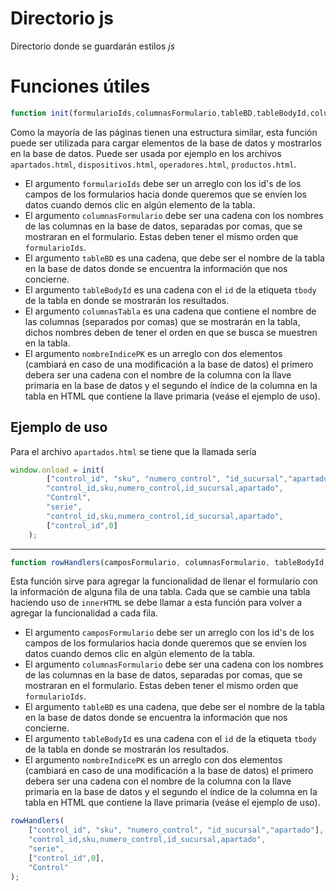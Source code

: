 # Directorio js

Directorio donde se guardarán estilos _js_

# Funciones útiles
```javascript
function init(formularioIds,columnasFormulario,tableBD,tableBodyId,columnas_tabla,nombreIndicePK)
```
Como la mayoría de las páginas tienen una estructura similar, esta función puede ser utilizada para cargar elementos de la base de datos y mostrarlos en la base de datos. Puede ser usada por ejemplo en los archivos `apartados.html`, `dispositivos.html`, `operadores.html`, `productos.html`.

- El argumento `formularioIds` debe ser un arreglo con los id's de los campos de los formularios hacia donde queremos que se envíen los datos cuando demos clic en algún elemento de la tabla. 
- El argumento `columnasFormulario` debe ser una cadena con los nombres de las columnas en la base de datos, separadas por comas, que se mostraran en el formulario. Estas deben tener el mismo orden que `formularioIds`.
- El argumento `tableBD` es una cadena, que debe ser el nombre de la tabla en la base de datos donde se encuentra la información que nos concierne.
- El argumento `tableBodyId` es una cadena con el `id` de la etiqueta `tbody` de la tabla en donde se mostrarán los resultados.
- El argumento `columnasTabla` es una cadena que contiene el nombre de las columnas (separados por comas) que se mostrarán en la tabla, dichos nombres deben de tener el orden en que se busca se muestren en la tabla.
- El argumento `nombreIndicePK` es un arreglo con dos elementos (cambiará en caso de una modificación a la base de datos) el primero debera ser una cadena con el nombre de la columna con la llave primaria en la base de datos y el segundo el índice de la columna en la tabla en HTML que contiene la llave primaria (veáse el ejemplo de uso).

## Ejemplo de uso
Para el archivo `apartados.html` se tiene que la llamada sería
```javascript
window.onload = init(
        ["control_id", "sku", "numero_control", "id_sucursal","apartado"],
        "control_id,sku,numero_control,id_sucursal,apartado",
        "Control",
        "serie",
        "control_id,sku,numero_control,id_sucursal,apartado",
        ["control_id",0]
    );
```
---
```javascript
function rowHandlers(camposFormulario, columnasFormulario, tableBodyId, nombreIndicePK, tableBD)
```
Esta función sirve para agregar la funcionalidad de llenar el formulario con la información de alguna fila de una tabla. Cada que se cambie una tabla haciendo uso de `innerHTML` se debe llamar a esta función para volver a agregar la funcionalidad a cada fila.
- El argumento `camposFormulario` debe ser un arreglo con los id's de los campos de los formularios hacia donde queremos que se envíen los datos cuando demos clic en algún elemento de la tabla. 
- El argumento `columnasFormulario` debe ser una cadena con los nombres de las columnas en la base de datos, separadas por comas, que se mostraran en el formulario. Estas deben tener el mismo orden que `formularioIds`.
- El argumento `tableBD` es una cadena, que debe ser el nombre de la tabla en la base de datos donde se encuentra la información que nos concierne.
- El argumento `tableBodyId` es una cadena con el `id` de la etiqueta `tbody` de la tabla en donde se mostrarán los resultados.
- El argumento `nombreIndicePK` es un arreglo con dos elementos (cambiará en caso de una modificación a la base de datos) el primero debera ser una cadena con el nombre de la columna con la llave primaria en la base de datos y el segundo el índice de la columna en la tabla en HTML que contiene la llave primaria (veáse el ejemplo de uso).

```javascript
rowHandlers(
    ["control_id", "sku", "numero_control", "id_sucursal","apartado"],
    "control_id,sku,numero_control,id_sucursal,apartado",
    "serie",
    ["control_id",0],
    "Control"
);
```